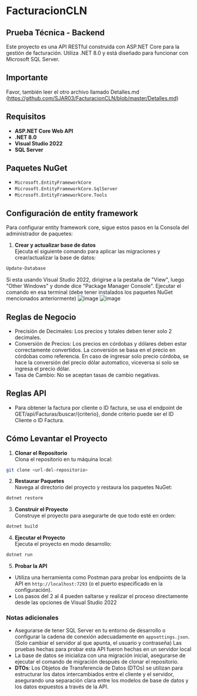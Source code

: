 # FacturacionCLN

## Prueba Técnica - Backend

Este proyecto es una API RESTful construida con ASP.NET Core para la gestión de facturación. Utiliza .NET 8.0 y está diseñado para funcionar con Microsoft SQL Server.

## Importante

Favor, también leer el otro archivo llamado Detalles.md (https://github.com/SJAR03/FacturacionCLN/blob/master/Detalles.md)

## Requisitos

- **ASP.NET Core Web API**
- **.NET 8.0**
- **Visual Studio 2022**
- **SQL Server**

## Paquetes NuGet

- `Microsoft.EntityFrameworkCore`
- `Microsoft.EntityFrameworkCore.SqlServer`
- `Microsoft.EntityFrameworkCore.Tools`

## Configuración de entity framework

Para configurar entity framework core, sigue estos pasos en la Consola del administrador de paquetes:

  1. **Crear y actualizar base de datos**  
  Ejecuta el siguiente comando para aplicar las migraciones y crear/actualizar la base de datos:
  ```bash
  Update-Database
  ```
  Si esta usando Visual Studio 2022, dirigirse a la pestaña de "View", luego "Other Windows" y donde dice "Package Manager Console". Ejecutar el comando en esa terminal (debe tener instalados los paquetes NuGet mencionados anteriormente)
  ![image](https://github.com/user-attachments/assets/9a1caac1-ad7f-4c01-ac19-dcc13fbe8f17)
  ![image](https://github.com/user-attachments/assets/a86de013-9bf4-42c3-988b-dbac059c269e)

## Reglas de Negocio
- Precisión de Decimales: Los precios y totales deben tener solo 2 decimales.
- Conversión de Precios: Los precios en córdobas y dólares deben estar correctamente convertidos. La conversión se basa en el precio en córdobas como referencia. En caso de ingresar solo precio córdoba, se hace la conversión del precio dólar automatico, viceversa si solo se ingresa el precio dólar.
- Tasa de Cambio: No se aceptan tasas de cambio negativas.

## Reglas API
- Para obtener la factura por cliente o ID factura, se usa el endpoint de GET/api/Facturas/buscar/{criterio}, donde criterio puede ser el ID Cliente o ID Factura.

## Cómo Levantar el Proyecto

1. **Clonar el Repositorio**  
   Clona el repositorio en tu máquina local:
  ```bash
  git clone <url-del-repositorio>
  ```
2. **Restaurar Paquetes**  
Navega al directorio del proyecto y restaura los paquetes NuGet:
  ```bash
  dotnet restore
  ```
3. **Construir el Proyecto**  
Construye el proyecto para asegurarte de que todo esté en orden:
  ```bash
  dotnet build
  ```
4. **Ejecutar el Proyecto**  
Ejecuta el proyecto en modo desarrollo:
  ```bash
  dotnet run
  ```
5. **Probar la API**  
- Utiliza una herramienta como Postman para probar los endpoints de la API en `http://localhost:7293` (o el puerto especificado en la configuración).
- Los pasos del 2 al 4 pueden saltarse y realizar el proceso directamente desde las opciones de Visual Studio 2022

### Notas adicionales

- Asegurarse de tener SQL Server en tu entorno de desarrollo o configurar la cadena de conexión adecuadamente en `appsettings.json`. (Solo cambiar el servidor al que apunta, el usuario y contraseña) Las pruebas hechas para probar esta API fueron hechas en un servidor local
- La base de datos se inicializa con una migración inicial, asegurarse de ejecutar el comando de migración después de clonar el repositorio.
- **DTOs**: Los Objetos de Transferencia de Datos (DTOs) se utilizan para estructurar los datos intercambiados entre el cliente y el servidor, asegurando una separación clara entre los modelos de base de datos y los datos expuestos a través de la API.
